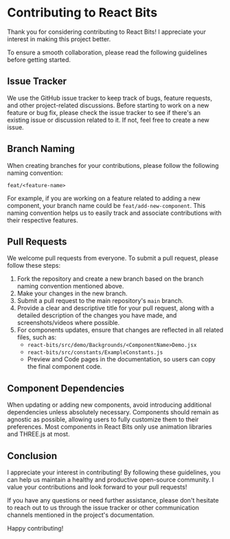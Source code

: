 # Contributing to React Bits

Thank you for considering contributing to React Bits! I appreciate your interest in making this project better.

To ensure a smooth collaboration, please read the following guidelines before getting started.

## Issue Tracker

We use the GitHub issue tracker to keep track of bugs, feature requests, and other project-related discussions. Before starting to work on a new feature or bug fix, please check the issue tracker to see if there's an existing issue or discussion related to it. If not, feel free to create a new issue.

## Branch Naming

When creating branches for your contributions, please follow the following naming convention:

`feat/<feature-name>`

For example, if you are working on a feature related to adding a new component, your branch name could be `feat/add-new-component`. This naming convention helps us to easily track and associate contributions with their respective features.

## Pull Requests

We welcome pull requests from everyone. To submit a pull request, please follow these steps:

1. Fork the repository and create a new branch based on the branch naming convention mentioned above.
2. Make your changes in the new branch.
3. Submit a pull request to the main repository's `main` branch.
4. Provide a clear and descriptive title for your pull request, along with a detailed description of the changes you have made, and screenshots/videos where possible.
5. For components updates, ensure that changes are reflected in all related files, such as:
   - `react-bits/src/demo/Backgrounds/<ComponentName>Demo.jsx`
   - `react-bits/src/constants/ExampleConstants.js`
   - Preview and Code pages in the documentation, so users can copy the final component code.

## Component Dependencies

When updating or adding new components, avoid introducing additional dependencies unless absolutely necessary. Components should remain as agnostic as possible, allowing users to fully customize them to their preferences. Most components in React Bits only use animation libraries and THREE.js at most.

## Conclusion

I appreciate your interest in contributing! By following these guidelines, you can help us maintain a healthy and productive open-source community. I value your contributions and look forward to your pull requests!

If you have any questions or need further assistance, please don't hesitate to reach out to us through the issue tracker or other communication channels mentioned in the project's documentation.

Happy contributing!

